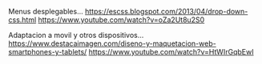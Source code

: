 Menus desplegables...
https://escss.blogspot.com/2013/04/drop-down-css.html
https://www.youtube.com/watch?v=oZa2Ut8u2S0

Adaptacion a movil y otros dispositivos...
https://www.destacaimagen.com/diseno-y-maquetacion-web-smartphones-y-tablets/
https://www.youtube.com/watch?v=HtWIrGqbEwI

